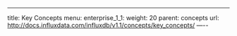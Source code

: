 ---
title: Key Concepts
menu:
  enterprise_1_1:
    weight: 20
    parent: concepts
    url: http://docs.influxdata.com/influxdb/v1.1/concepts/key_concepts/
—--
